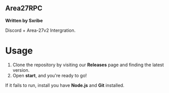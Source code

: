 ## Area27RPC
**Written by Sxribe**

Discord + Area-27v2 Intergration.

# Usage
1. Clone the repository by visiting our **Releases** page and finding the latest version.
2. Open **start**, and you're ready to go!

If it fails to run, install you have **Node.js** and **Git** installed.
 
